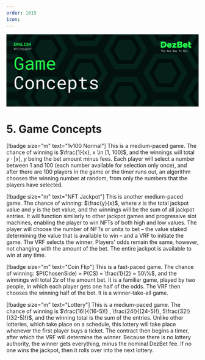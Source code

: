 ```yaml
---
order: 1015
icon:
---
```

![](/static/headers/DezBet_Game_Concepts_ENG.png)

# 5. Game Concepts

[!badge size="m" text="1v100 Normal"]
This is a medium-paced game. The chance of winning is $\frac{1}{x}, x \in [1, 100]$, and the winnings will total $y\cdot [x]$, $y$ being the bet amount minus fees. Each player will select a number between 1 and 100 (each number available for selection only once), and after there are 100 players in the game or the timer runs out, an algorithm chooses the winning number at random, from only the numbers that the players have selected.

[!badge size="m" text="NFT Jackpot"]
This is another medium-paced game. The chance of winning: $\frac{y}{x}$, where $x$ is the total jackpot value and $y$ is the bet value, and the winnings will be the sum of all jackpot entries.  It will function similarly to other jackpot games and progressive slot machines, enabling the player to win NFTs of both high and low values. The player will choose the number of NFTs or units to bet – the value staked determining the value that is available to win – and a VRF to initiate the game. The VRF selects the winner. Players' odds remain the same, however, not changing with the amount of the bet. The entire jackpot is available to win at any time.

[!badge size="m" text="Coin Flip"]
This is a fast-paced game. The chance of winning:  $P(ChosenSide) = P(CS) = \frac{1}{2} = 50\%$, and the winnings will total $2x$ of the amount bet. It is a familiar game, played by two people, in which each player gets one half of the odds. The VRF then chooses the winning half of the bet. It is a winner-take-all game.

[!badge size="m" text="Lottery"]
This is a medium-paced game. The chance of winning is $\frac{16!}{(16-5)!} , \frac{24!}{(24-5)!}, 5\frac{32!}{(32-5)!}$, and the winning total is the sum of the entries. Unlike other lotteries, which take place on a schedule, this lottery will take place whenever the first player buys a ticket. The contract then begins a timer, after which the VRF will determine the winner. Because there is no lottery authority, the winner gets everything, minus the nominal DezBet fee. If no one wins the jackpot, then it rolls over into the next lottery.

